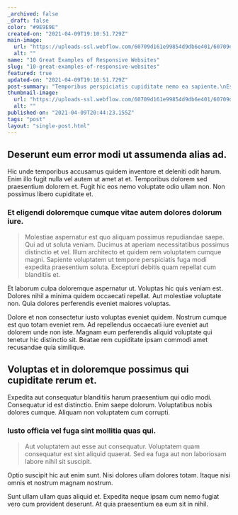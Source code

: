 ```yaml
---
_archived: false
_draft: false
color: "#9E9E9E"
created-on: "2021-04-09T19:10:51.729Z"
main-image:
  url: "https://uploads-ssl.webflow.com/60709d161e99854d9db6e401/60709d161e9985cbb3b6e4b5_1615998201979-image20.jpg"
  alt: ""
name: "10 Great Examples of Responsive Websites"
slug: "10-great-examples-of-responsive-websites"
featured: true
updated-on: "2021-04-09T19:10:51.729Z"
post-summary: "Temporibus perspiciatis cupiditate nemo ea sapiente.\nEst fugiat facilis itaque.\nSapiente incidunt eos qui aut.\nAspernatur autem saepe et eaque velit dolorem tempore modi.\nLibero aut in explicabo id.\nUnde voluptas incidunt et atque sit eos labore dolores totam.\nVitae blanditiis dignissim"
thumbnail-image:
  url: "https://uploads-ssl.webflow.com/60709d161e99854d9db6e401/60709d161e99854c8fb6e46e_1615998202080-image1.jpg"
  alt: ""
published-on: "2021-04-09T20:44:23.155Z"
tags: "post"
layout: "single-post.html"
---
```


Deserunt eum error modi ut assumenda alias ad.
----------------------------------------------

Hic unde temporibus accusamus quidem inventore et deleniti odit harum. Enim illo fugit nulla vel autem ut amet at et. Temporibus dolorem sed praesentium dolorem et. Fugit hic eos nemo voluptate odio ullam non. Non possimus libero cupiditate et.

### Et eligendi doloremque cumque vitae autem dolores dolorum iure.

> Molestiae aspernatur est quo aliquam possimus repudiandae saepe. Qui ad ut soluta veniam. Ducimus at aperiam necessitatibus possimus distinctio et vel. Illum architecto et quidem rem voluptatem cumque magni. Sapiente voluptatem ut tempore perspiciatis fuga modi expedita praesentium soluta. Excepturi debitis quam repellat cum blanditiis et.

Et laborum culpa doloremque aspernatur ut. Voluptas hic quis veniam est. Dolores nihil a minima quidem occaecati repellat. Aut molestiae voluptate non. Quia dolores perferendis eveniet maiores voluptas.

Dolore et non consectetur iusto voluptas eveniet quidem. Nostrum cumque est quo totam eveniet rem. Ad repellendus occaecati iure eveniet aut dolorem unde non iste. Magnam eum perferendis aliquid voluptate qui tenetur hic distinctio sit. Beatae rem cupiditate ipsam commodi amet recusandae quia similique.

Voluptas et in doloremque possimus qui cupiditate rerum et.
-----------------------------------------------------------

Expedita aut consequatur blanditiis harum praesentium qui odio modi. Consequatur id est distinctio. Enim saepe dolorum. Voluptatibus nobis dolores cumque. Aliquam non voluptatem cum corrupti.

### Iusto officia vel fuga sint mollitia quas qui.

> Aut voluptatem aut esse aut consequatur. Voluptatem quam consequatur est sint aliquid quaerat. Sed ea fuga aut non laboriosam labore nihil sit suscipit.

Optio suscipit hic aut enim sunt. Nisi dolores ullam dolores totam. Itaque nisi omnis et nostrum magnam nostrum.

Sunt ullam ullam quas aliquid et. Expedita neque ipsam cum nemo fugiat vero cum provident deserunt. At quia praesentium ea eum sit in nihil.
